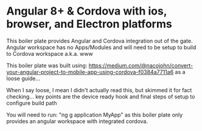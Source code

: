# Angular 8+ & Cordova with ios, browser, and Electron platforms

This boiler plate provides Angular and Cordova integration out of the gate. Angular workspace has no Apps/Modules and will need to be setup to build to Cordova workspace a.k.a. www

This boiler plate was built using: https://medium.com/@nacojohn/convert-your-angular-project-to-mobile-app-using-cordova-f0384a7711a6 as a loose guide...

When I say loose, I mean I didn't actually read this, but skimmed it for fact checking... key points are the device ready hook and final steps of setup to configure build path

You will need to run: "ng g application MyApp" as this boiler plate only provides an angular workspace with integrated cordova.

